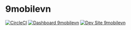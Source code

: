 # 9mobilevn

[![CircleCI](https://circleci.com/gh/tannguyen04/9mobilevn.svg?style=shield)](https://circleci.com/gh/tannguyen04/9mobilevn)
[![Dashboard 9mobilevn](https://img.shields.io/badge/dashboard-9mobilevn-yellow.svg)](https://dashboard.pantheon.io/sites/b13f8e6d-93df-43ea-aefc-547eb6781340#dev/code)
[![Dev Site 9mobilevn](https://img.shields.io/badge/site-9mobilevn-blue.svg)](http://dev-9mobilevn.pantheonsite.io/)